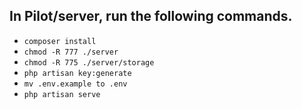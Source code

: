 ## In Pilot/server, run the following commands.

* `composer install`
* `chmod -R 777 ./server`
* `chmod -R 775 ./server/storage`
* `php artisan key:generate`
* `mv .env.example to .env`
* `php artisan serve`